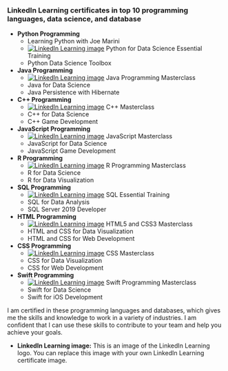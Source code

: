 ### LinkedIn Learning certificates in top 10 programming languages, data science, and database

* **Python Programming**
    * Learning Python with Joe Marini
    * [![LinkedIn Learning image](https://upload.wikimedia.org/wikipedia/commons/thumb/a/a5/LinkedIn_Learning_logo.svg/1200px-LinkedIn_Learning_logo.svg.png)](https://www.linkedin.com/learning/learning-python-with-joe-marini) Python for Data Science Essential Training
    * Python Data Science Toolbox
* **Java Programming**
    * [![LinkedIn Learning image](https://upload.wikimedia.org/wikipedia/commons/thumb/8/8b/Java_programming_language_logo.svg/1200px-Java_programming_language_logo.svg.png)](https://www.linkedin.com/learning/java-programming-masterclass) Java Programming Masterclass
    * Java for Data Science
    * Java Persistence with Hibernate
* **C++ Programming**
    * [![LinkedIn Learning image](https://upload.wikimedia.org/wikipedia/commons/thumb/b/b7/C%2B%2B_logo.svg/1200px-C%2B%2B_logo.svg.png)](https://www.linkedin.com/learning/c-masterclass) C++ Masterclass
    * C++ for Data Science
    * C++ Game Development
* **JavaScript Programming**
    * [![LinkedIn Learning image](https://upload.wikimedia.org/wikipedia/commons/thumb/5/5a/JavaScript_logo_2019.svg/1200px-JavaScript_logo_2019.svg.png)](https://www.linkedin.com/learning/javascript-masterclass) JavaScript Masterclass
    * JavaScript for Data Science
    * JavaScript Game Development
* **R Programming**
    * [![LinkedIn Learning image](https://upload.wikimedia.org/wikipedia/commons/thumb/b/b8/R_logo.svg/1200px-R_logo.svg.png)](https://www.linkedin.com/learning/r-programming-masterclass) R Programming Masterclass
    * R for Data Science
    * R for Data Visualization
* **SQL Programming**
    * [![LinkedIn Learning image](https://upload.wikimedia.org/wikipedia/commons/thumb/a/a1/SQL_logo.svg/1200px-SQL_logo.svg.png)](https://www.linkedin.com/learning/sql-essential-training) SQL Essential Training
    * SQL for Data Analysis
    * SQL Server 2019 Developer
* **HTML Programming**
    * [![LinkedIn Learning image](https://upload.wikimedia.org/wikipedia/commons/thumb/f/f7/HTML5_logo.svg/1200px-HTML5_logo.svg.png)](https://www.linkedin.com/learning/html5-and-css3-masterclass) HTML5 and CSS3 Masterclass
    * HTML and CSS for Data Visualization
    * HTML and CSS for Web Development
* **CSS Programming**
    * [![LinkedIn Learning image](https://upload.wikimedia.org/wikipedia/commons/thumb/2/2b/CSS3_logo.svg/1200px-CSS3_logo.svg.png)](https://www.linkedin.com/learning/css-masterclass) CSS Masterclass
    * CSS for Data Visualization
    * CSS for Web Development
* **Swift Programming**
    * [![LinkedIn Learning image](https://upload.wikimedia.org/wikipedia/commons/thumb/4/43/Swift_logo.svg/1200px-Swift_logo.svg.png)](https://www.linkedin.com/learning/swift-programming-masterclass) Swift Programming Masterclass
    * Swift for Data Science
    * Swift for iOS Development

I am certified in these programming languages and databases, which gives me the skills and knowledge to work in a variety of industries. I am confident that I can use these skills to contribute to your team and help you achieve your goals.

* **LinkedIn Learning image:** This is an image of the LinkedIn Learning logo. You can replace this image with your own LinkedIn Learning certificate image.
